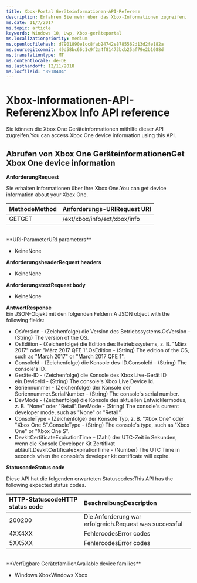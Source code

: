```yaml
---
title: Xbox-Portal Geräteinformationen-API-Referenz
description: Erfahren Sie mehr über das Xbox-Informationen zugreifen.
ms.date: 11/7/2017
ms.topic: article
keywords: Windows 10, Uwp, Xbox-geräteportal
ms.localizationpriority: medium
ms.openlocfilehash: d7901890e1cc8fab24742e8785562d13d2fe182a
ms.sourcegitcommit: 49d58bc66c1c9f2a4f81473bcb25af79e2b1088d
ms.translationtype: MT
ms.contentlocale: de-DE
ms.lasthandoff: 12/11/2018
ms.locfileid: "8918404"
---
```

# <a name="xbox-info-api-reference"></a><span data-ttu-id="d8c1c-104">Xbox-Informationen-API-Referenz</span><span class="sxs-lookup"><span data-stu-id="d8c1c-104">Xbox Info API reference</span></span>   
<span data-ttu-id="d8c1c-105">Sie können die Xbox One Geräteinformationen mithilfe dieser API zugreifen.</span><span class="sxs-lookup"><span data-stu-id="d8c1c-105">You can access Xbox One device information using this API.</span></span>

## <a name="get-xbox-one-device-information"></a><span data-ttu-id="d8c1c-106">Abrufen von Xbox One Geräteinformationen</span><span class="sxs-lookup"><span data-stu-id="d8c1c-106">Get Xbox One device information</span></span>

**<span data-ttu-id="d8c1c-107">Anforderung</span><span class="sxs-lookup"><span data-stu-id="d8c1c-107">Request</span></span>**

<span data-ttu-id="d8c1c-108">Sie erhalten Informationen über Ihre Xbox One.</span><span class="sxs-lookup"><span data-stu-id="d8c1c-108">You can get device information about your Xbox One.</span></span>

<span data-ttu-id="d8c1c-109">Methode</span><span class="sxs-lookup"><span data-stu-id="d8c1c-109">Method</span></span>      | <span data-ttu-id="d8c1c-110">Anforderungs-URI</span><span class="sxs-lookup"><span data-stu-id="d8c1c-110">Request URI</span></span>
:------     | :-----
<span data-ttu-id="d8c1c-111">GET</span><span class="sxs-lookup"><span data-stu-id="d8c1c-111">GET</span></span> | <span data-ttu-id="d8c1c-112">/ext/xbox/info</span><span class="sxs-lookup"><span data-stu-id="d8c1c-112">/ext/xbox/info</span></span>
<br />
**<span data-ttu-id="d8c1c-113">URI-Parameter</span><span class="sxs-lookup"><span data-stu-id="d8c1c-113">URI parameters</span></span>**

- <span data-ttu-id="d8c1c-114">Keine</span><span class="sxs-lookup"><span data-stu-id="d8c1c-114">None</span></span>

**<span data-ttu-id="d8c1c-115">Anforderungsheader</span><span class="sxs-lookup"><span data-stu-id="d8c1c-115">Request headers</span></span>**

- <span data-ttu-id="d8c1c-116">Keine</span><span class="sxs-lookup"><span data-stu-id="d8c1c-116">None</span></span>

**<span data-ttu-id="d8c1c-117">Anforderungstext</span><span class="sxs-lookup"><span data-stu-id="d8c1c-117">Request body</span></span>**

- <span data-ttu-id="d8c1c-118">Keine</span><span class="sxs-lookup"><span data-stu-id="d8c1c-118">None</span></span>

**<span data-ttu-id="d8c1c-119">Antwort</span><span class="sxs-lookup"><span data-stu-id="d8c1c-119">Response</span></span>**   
<span data-ttu-id="d8c1c-120">Ein JSON-Objekt mit den folgenden Feldern:</span><span class="sxs-lookup"><span data-stu-id="d8c1c-120">A JSON object with the following fields:</span></span>

* <span data-ttu-id="d8c1c-121">OsVersion - (Zeichenfolge) die Version des Betriebssystems.</span><span class="sxs-lookup"><span data-stu-id="d8c1c-121">OsVersion - (String) The version of the OS.</span></span>
* <span data-ttu-id="d8c1c-122">OsEdition - (Zeichenfolge) die Edition des Betriebssystems, z. B. "März 2017" oder "März 2017 QFE 1".</span><span class="sxs-lookup"><span data-stu-id="d8c1c-122">OsEdition - (String) The edition of the OS, such as "March 2017" or "March 2017 QFE 1".</span></span>
* <span data-ttu-id="d8c1c-123">ConsoleId - (Zeichenfolge) die Konsole des-ID.</span><span class="sxs-lookup"><span data-stu-id="d8c1c-123">ConsoleId - (String) The console's ID.</span></span>
* <span data-ttu-id="d8c1c-124">Geräte-ID - (Zeichenfolge) die Konsole des Xbox Live-Gerät ID ein.</span><span class="sxs-lookup"><span data-stu-id="d8c1c-124">DeviceId - (String) The console's Xbox Live Device Id.</span></span>
* <span data-ttu-id="d8c1c-125">Seriennummer - (Zeichenfolge) der Konsole der Seriennummer.</span><span class="sxs-lookup"><span data-stu-id="d8c1c-125">SerialNumber - (String) The console's serial number.</span></span>
* <span data-ttu-id="d8c1c-126">DevMode - (Zeichenfolge) die Konsole des aktuellen Entwicklermodus, z. B. "None" oder "Retail".</span><span class="sxs-lookup"><span data-stu-id="d8c1c-126">DevMode - (String) The console's current developer mode, such as "None" or "Retail".</span></span>
* <span data-ttu-id="d8c1c-127">ConsoleType - (Zeichenfolge) der Konsole Typ, z. B. "Xbox One" oder "Xbox One S".</span><span class="sxs-lookup"><span data-stu-id="d8c1c-127">ConsoleType - (String) The console's type, such as "Xbox One" or "Xbox One S".</span></span>
* <span data-ttu-id="d8c1c-128">DevkitCertificateExpirationTime – (Zahl) der UTC-Zeit in Sekunden, wenn die Konsole Developer Kit Zertifikat abläuft.</span><span class="sxs-lookup"><span data-stu-id="d8c1c-128">DevkitCertificateExpirationTime - (Number) The UTC Time in seconds when the console's developer kit certificate will expire.</span></span>

**<span data-ttu-id="d8c1c-129">Statuscode</span><span class="sxs-lookup"><span data-stu-id="d8c1c-129">Status code</span></span>**

<span data-ttu-id="d8c1c-130">Diese API hat die folgenden erwarteten Statuscodes:</span><span class="sxs-lookup"><span data-stu-id="d8c1c-130">This API has the following expected status codes.</span></span>

<span data-ttu-id="d8c1c-131">HTTP-Statuscode</span><span class="sxs-lookup"><span data-stu-id="d8c1c-131">HTTP status code</span></span>      | <span data-ttu-id="d8c1c-132">Beschreibung</span><span class="sxs-lookup"><span data-stu-id="d8c1c-132">Description</span></span>
:------     | :-----
<span data-ttu-id="d8c1c-133">200</span><span class="sxs-lookup"><span data-stu-id="d8c1c-133">200</span></span> | <span data-ttu-id="d8c1c-134">Die Anforderung war erfolgreich.</span><span class="sxs-lookup"><span data-stu-id="d8c1c-134">Request was successful</span></span>
<span data-ttu-id="d8c1c-135">4XX</span><span class="sxs-lookup"><span data-stu-id="d8c1c-135">4XX</span></span> | <span data-ttu-id="d8c1c-136">Fehlercodes</span><span class="sxs-lookup"><span data-stu-id="d8c1c-136">Error codes</span></span>
<span data-ttu-id="d8c1c-137">5XX</span><span class="sxs-lookup"><span data-stu-id="d8c1c-137">5XX</span></span> | <span data-ttu-id="d8c1c-138">Fehlercodes</span><span class="sxs-lookup"><span data-stu-id="d8c1c-138">Error codes</span></span>

<br />
**<span data-ttu-id="d8c1c-139">Verfügbare Gerätefamilien</span><span class="sxs-lookup"><span data-stu-id="d8c1c-139">Available device families</span></span>**

* <span data-ttu-id="d8c1c-140">Windows Xbox</span><span class="sxs-lookup"><span data-stu-id="d8c1c-140">Windows Xbox</span></span>
